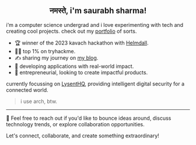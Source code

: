 <p align="center" height="2000px">
  <h2 align="center"> 
    नमस्ते, i'm saurabh sharma!
  </h2>
</p>

i'm a computer science undergrad and i love experimenting with tech and creating cool projects. check out my [portfolio](https://esskayesss.dev) of sorts.
- 🏆 winner of the 2023 kavach hackathon with [Helmdall](https://helmdall.com).
- 🏴‍☠️ top 1% on tryhackme.
- ✍️ sharing my journey on [my blog](https://blog.esskayesss.dev).
- 🚧 developing applications with real-world impact.
- 💪 entrepreneurial, looking to create impactful products.

currently focussing on [LysentHQ](https://github.com/lysentHQ), providing intelligent digital security for a connected world.
> i use arch, btw.

---
🤝 Feel free to reach out if you'd like to bounce ideas around, discuss technology trends, or explore collaboration opportunities. 

Let's connect, collaborate, and create something extraordinary!
